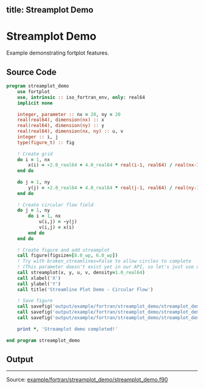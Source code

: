 title: Streamplot Demo
---

# Streamplot Demo

Example demonstrating fortplot features.

## Source Code

```fortran
program streamplot_demo
    use fortplot
    use, intrinsic :: iso_fortran_env, only: real64
    implicit none
    
    integer, parameter :: nx = 20, ny = 20
    real(real64), dimension(nx) :: x
    real(real64), dimension(ny) :: y
    real(real64), dimension(nx, ny) :: u, v
    integer :: i, j
    type(figure_t) :: fig
    
    ! Create grid
    do i = 1, nx
        x(i) = -2.0_real64 + 4.0_real64 * real(i-1, real64) / real(nx-1, real64)
    end do
    
    do j = 1, ny
        y(j) = -2.0_real64 + 4.0_real64 * real(j-1, real64) / real(ny-1, real64)
    end do
    
    ! Create circular flow field
    do j = 1, ny
        do i = 1, nx
            u(i,j) = -y(j)
            v(i,j) = x(i)
        end do
    end do
    
    ! Create figure and add streamplot
    call figure(figsize=[8.0_wp, 6.0_wp])
    ! Try with broken_streamlines=False to allow circles to complete
    ! (This parameter doesn't exist yet in our API, so let's just use default for now)
    call streamplot(x, y, u, v, density=1.0_real64)
    call xlabel('X')
    call ylabel('Y')
    call title('Streamline Plot Demo - Circular Flow')
    
    ! Save figure
    call savefig('output/example/fortran/streamplot_demo/streamplot_demo.png')
    call savefig('output/example/fortran/streamplot_demo/streamplot_demo.pdf')
    call savefig('output/example/fortran/streamplot_demo/streamplot_demo.txt')
    
    print *, 'Streamplot demo completed!'
    
end program streamplot_demo
```

## Output


---

Source: [example/fortran/streamplot_demo/streamplot_demo.f90](https://github.com/lazy-fortran/fortplot/blob/main/example/fortran/streamplot_demo/streamplot_demo.f90)
